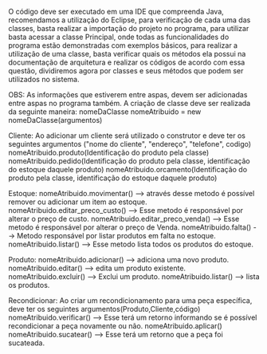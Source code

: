 O código deve ser executado em uma IDE que compreenda Java, recomendamos a utilização do Eclipse, para verificação de cada uma 
das classes, basta realizar a importação do projeto no programa, para utilizar basta acessar a classe Principal, onde todas
as funcionalidades do programa estão demonstradas com exemplos básicos, para realizar a utilização de uma classe, basta verificar
quais os métodos ela possui na documentação de arquitetura e realizar os códigos de acordo com essa questão, dividiremos agora por
classes e seus métodos que podem ser utilizados no sistema.

OBS: As informações que estiverem entre aspas, devem ser adicionadas entre aspas no programa também.
A criação de classe deve ser realizada da seguinte maneira: nomeDaClasse nomeAtribuido = new nomeDaClasse(argumentos)

Cliente:
Ao adicionar um cliente será utilizado o construtor e deve ter os seguintes argumentos ("nome do cliente", "endereço", "telefone", codigo)
nomeAtribuido.produto(Identificação do produto pela classe)
nomeAtribuido.pedido(Identificação do produto pela classe, identificação do estoque daquele produto)
nomeAtribuido.orcamento(Identificação do produto pela classe, identificação do estoque daquele produto)

Estoque:
nomeAtribuido.movimentar() --> através desse metodo é possível remover ou adicionar um item ao estoque.
nomeAtribuido.editar_preco_custo() --> Esse metodo é responsável por alterar o preço de custo.
nomeAtribuido.editar_preco_venda() --> Esse metodo é responsável por alterar o preço de Venda.
nomeAtribuido.falta() --> Metodo responsável por listar produtos em falta no estoque.
nomeAtribuido.listar() --> Esse metodo lista todos os produtos do estoque.

Produto:
nomeAtribuido.adicionar() --> adiciona uma novo produto.
nomeAtribuido.editar() --> edita um produto existente.
nomeAtribuido.excluir() --> Exclui um produto.
nomeAtribuido.listar() --> lista os produtos.

Recondicionar:
Ao criar um recondicionamento para uma peça específica, deve ter os seguintes argumentos(Produto,Cliente,código)
nomeAtribuido.verificar() --> Esse terá um retorno informando se é possível recondicionar a peça novamente ou não.
nomeAtribuido.aplicar() 
nomeAtribuido.sucatear() --> Esse terá um retorno que a peça foi sucateada.
